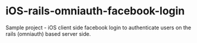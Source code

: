 iOS-rails-omniauth-facebook-login
=================================

Sample project - iOS client side facebook login to authenticate users on the rails (omniauth) based server side.